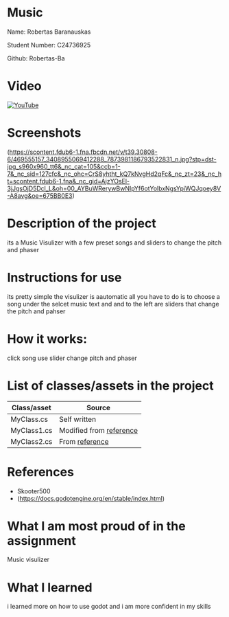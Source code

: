# Music

Name: Robertas Baranauskas

Student Number: C24736925

Github: Robertas-Ba

# Video

[![YouTube](https://cdn.mos.cms.futurecdn.net/8gzcr6RpGStvZFA2qRt4v6-1200-80.jpg)](https://youtu.be/4_znaMbcrC0)

# Screenshots
(https://scontent.fdub6-1.fna.fbcdn.net/v/t39.30808-6/469555157_3408955069412288_7873981186793522831_n.jpg?stp=dst-jpg_s960x960_tt6&_nc_cat=105&ccb=1-7&_nc_sid=127cfc&_nc_ohc=CrS8yhtht_kQ7kNvgHd2qFc&_nc_zt=23&_nc_ht=scontent.fdub6-1.fna&_nc_gid=AjzYOsEl-3jJgsOjD5Dcl_L&oh=00_AYBuWRerywBwNIpYf6otYolbxNgsYpiWQJqoey8V-A8avg&oe=675BB0E3)
# Description of the project
its a Music Visulizer with a few preset songs and sliders to change the pitch and phaser
# Instructions for use
its pretty simple the visulizer is aautomatic all you have to do is to choose a song under the selcet music text and and to the left are sliders that change the pitch and pahser 
# How it works:
click song use slider change pitch and phaser
# List of classes/assets in the project

| Class/asset | Source |
|-----------|-----------|
| MyClass.cs | Self written |
| MyClass1.cs | Modified from [reference]() |
| MyClass2.cs | From [reference]() |

# References
* Skooter500
* (https://docs.godotengine.org/en/stable/index.html)

# What I am most proud of in the assignment
Music visulizer

# What I learned
i learned more on how to use godot and i am more confident in my skills
